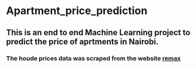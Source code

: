 # Apartment_price_prediction
## This is an end to end Machine Learning project to predict the price of aprtments in Nairobi.
### The houde prices data was scraped from the website [remax](https://www.remax-kenya.co.ke/)
